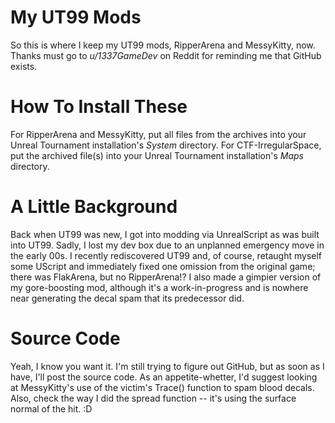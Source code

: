 # My UT99 Mods
So this is where I keep my UT99 mods, RipperArena and MessyKitty, now. Thanks must go to *u/1337GameDev* on Reddit for reminding me that GitHub exists.

# How To Install These
For RipperArena and MessyKitty, put all files from the archives into your Unreal Tournament installation's *System* directory. For CTF-IrregularSpace, put the archived file(s) into your Unreal Tournament installation's *Maps* directory.

# A Little Background
Back when UT99 was new, I got into modding via UnrealScript as was built into UT99. Sadly, I lost my dev box due to an unplanned emergency move in the early 00s. I recently rediscovered UT99 and, of course, retaught myself some UScript and immediately fixed one omission from the original game; there was FlakArena, but no RipperArena!? I also made a gimpier version of my gore-boosting mod, although it's a work-in-progress and is nowhere near generating the decal spam that its predecessor did.

# Source Code
Yeah, I know you want it. I'm still trying to figure out GitHub, but as soon as I have, I'll post the source code. As an appetite-whetter, I'd suggest looking at MessyKitty's use of the victim's Trace() function to spam blood decals. Also, check the way I did the spread function -- it's using the surface normal of the hit. :D
